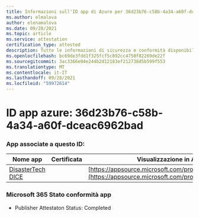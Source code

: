 ```yaml
---
title: Informazioni sull'ID app di Azure per 36d23b76-c58b-4a34-a60f-dceac6962bad
ms.author: elmalova
author: elenamalova
ms.date: 09/28/2021
ms.topic: article
ms.service: attestation
certification_type: attested
description: Tutte le informazioni di sicurezza e conformità disponibili per 36d23b76-c58b-4a34-a60f-dceac6962bad.
ms.openlocfilehash: bc69de3fdd1f325fcf5c892cc4750f82269de22f
ms.sourcegitcommit: 3ac3366e04e24db2d12183ef212738d5b599f553
ms.translationtype: MT
ms.contentlocale: it-IT
ms.lasthandoff: 09/28/2021
ms.locfileid: "59972614"
---
```

# <a name="azure-app-id-36d23b76-c58b-4a34-a60f-dceac6962bad"></a>ID app azure: 36d23b76-c58b-4a34-a60f-dceac6962bad


### <a name="apps-associated-with-this-id"></a>App associate a questo ID:
| **Nome app** | **Certificata** | **Visualizzazione in AppSource** |
|--------------|---------------|-----------------------|
| [DisasterTech DICE](https://docs.microsoft.com/microsoft-365-app-certification/forward/WA200001909) |  | [https://appsource.microsoft.com/product/office/WA200001909](https://appsource.microsoft.com/product/office/WA200001909) |

### <a name="microsoft-365-app-compliance-status"></a>Microsoft 365 Stato conformità app
- Publisher Attestaton Status: Completed
